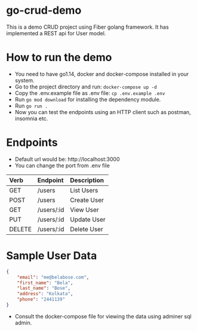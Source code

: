 # go-crud-demo
This is a demo CRUD project using Fiber golang framework. It has implemented a REST api for User model.

# How to run the demo
* You need to have go1.14, docker and docker-compose installed in your system.
* Go to the project directory and run: `docker-compose up -d`
* Copy the .env.example file as .env file: `cp .env.example .env`
* Run `go mod download` for installing the dependency module.
* Run `go run .`
* Now you can test the endpoints using an HTTP client such as postman, insomnia etc.

# Endpoints
* Default url would be: http://localhost:3000
* You can change the port from .env file

| Verb          | Endpoint      | Description  |
| :------------ |:--------------| :------------|
| GET           | /users        | List Users   |
| POST          | /users        | Create User  |
| GET           | /users/:id    | View User    |
| PUT           | /users/:id    | Update User  |
| DELETE        | /users/:id    | Delete User  |

# Sample User Data

```json
{
	"email": "me@belabose.com",
	"first_name": "Bela",
	"last_name": "Bose",
	"address": "Kolkata",
	"phone": "2441139"
}
```

* Consult the docker-compose file for viewing the data using adminer sql admin.
